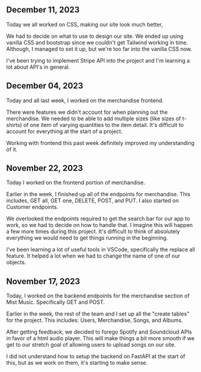 ## December 11, 2023
Today we all worked on CSS, making our site look much better,

We had to decide on what to use to design our site. We ended up using vanilla CSS and bootstrap since we couldn't get Tailwind working in time. Although, I managed to set it up, but we're too far into the vanilla CSS now.

I've been trying to implement Stripe API into the project and I'm learning a lot about API's in general.

## December 04, 2023

Today and all last week, I worked on the merchandise frontend.

There were features we didn't account for when planning out the merchandise. We needed to be able to add multiple sizes (like sizes of t-shirts) of one item of varying quantities to the item detail. It's difficult to account for everything at the start of a project.

Working with frontend this past week definitely improved my understanding of it.

## November 22, 2023

Today I worked on the frontend portion of merchandise.

Earlier in the week, I finished up all of the endpoints for merchandise. This includes, GET all, GET one, DELETE, POST, and PUT.
I also started on Customer endpoints.

We overlooked the endpoints required to get the search bar for our app to work, so we had to decide on how to handle that. I imagine this will happen a few more times during this project. It's difficult to think of absolutely everything we would need to get things running in the beginning.

I've been learning a lot of useful tools in VSCode, specifically the replace all feature. It helped a lot when we had to change the name of one of our objects.

## November 17, 2023

Today, I worked on the backend endpoints for the merchandise section of Mist Music. Specifically GET and POST.

Earlier in the week, the rest of the team and I set up all the "create tables" for the project. This includes: Users, Merchandise, Songs, and Albums.

After getting feedback, we decided to forego Spotify and Soundcloud APIs in favor of a html audio player. This will make things a bit more smooth if we get to our stretch goal of allowing users to upload songs on our site.

I did not understand how to setup the backend on FastAPI at the start of this, but as we work on them, it's starting to make sense.
